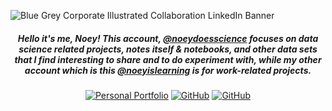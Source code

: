 ![Blue Grey Corporate Illustrated Collaboration LinkedIn Banner](https://github.com/noeydoesscience/noeydoesscience/assets/169208389/d294c489-5b80-439e-bcf8-e98e99c033bd)

<div align="center">
  
##### Hello it's me, Noey! This account, [@noeydoesscience](https://github.com/noeydoesscience) focuses on data science related projects, notes itself & notebooks, and other data sets that I find interesting to share and to do experiment with, while my other account which is this [@noeyislearning](https://github.com/noeyislearning) is for work-related projects.

</div>

<div align="center">
  
[![Personal Portfolio](https://img.shields.io/badge/Personal%20Portfolio-0c52c7?style=for-the-badge&logo=About.me&logoColor=fff)](https://noeyislearning.dev)
[![GitHub](https://img.shields.io/badge/@noeyislearning-0c52c7?style=for-the-badge&logo=github&logoColor=fff)](https://github.com/noeyislearning)
[![GitHub](https://img.shields.io/badge/@noeydoesscience-0c52c7?style=for-the-badge&logo=github&logoColor=fff)](https://github.com/noeydoesscience)

</div>
